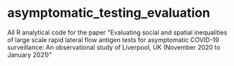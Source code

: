 # asymptomatic_testing_evaluation
All R analytical code for the paper "Evaluating social and spatial inequalities of large scale rapid lateral flow antigen tests for asymptomatic COVID-19 surveillance: An observational study of Liverpool, UK (November 2020 to January 2021)"

